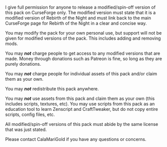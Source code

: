 I give full permission for anyone to release a modified/spin-off version of this pack on CurseForge only. The modified version must state that it is a modified version of Rebirth of the Night and must link back to the main CurseForge page for Rebirth of the Night in a clear and concise way.

You may modify the pack for your own personal use, but support will not be given for modified versions of the pack. This includes adding and removing mods.

You may ***not*** charge people to get access to any modified versions that are made. Money through donations such as Patreon is fine, so long as they are purely donations.

You may ***not*** charge people for individual assets of this pack and/or claim them as your own.

You may ***not*** redistribute this pack anywhere.

You may ***not*** use assets from this pack and claim them as your own (this includes scripts, textures, etc). You may use scripts from this pack as an education tool to learn Zenscript and CraftTweaker, but do not copy entire scripts, config files, etc.

All modified/spin-off versions of this pack must abide by the same license that was just stated.

Please contact CalaMariGold if you have any questions or concerns.
